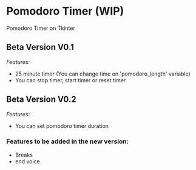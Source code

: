 # Pomodoro Timer (WIP)
Pomodoro Timer on Tkinter

<!---------------------------------------->

## Beta Version V0.1
_Features:_
- 25 minute timer (You can change time on 'pomodoro_length' variable)
- You can stop timer, start timer or reset timer

<!---------------------------------------->

## Beta Version V0.2
_Features:_
- You can set pomodoro timer duration 

### Features to be added in the new version:
- Breaks
- end voice
